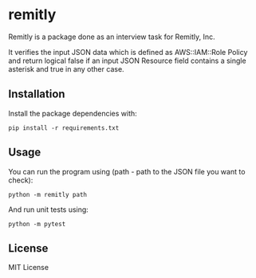 # remitly

Remitly is a package done as an interview task for Remitly, Inc.

It verifies the input JSON data which is defined as AWS::IAM::Role Policy and return logical false if an input JSON Resource field contains a single asterisk and true in any other case.

## Installation

Install the package dependencies with:

```shell
pip install -r requirements.txt
```

## Usage

You can run the program using (path - path to the JSON file you want to check):

```shell
python -m remitly path
```

And run unit tests using:

```shell
python -m pytest
```

## License

MIT License
